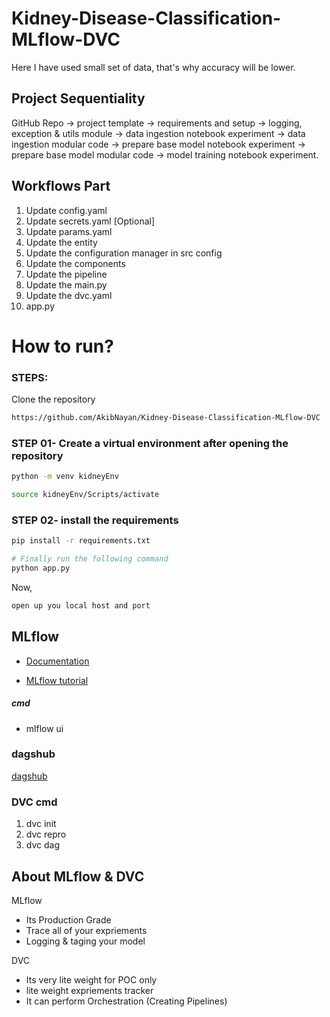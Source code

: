 # Kidney-Disease-Classification-MLflow-DVC

Here I have used small set of data, that's why accuracy will be lower.

## Project Sequentiality

GitHub Repo -> project template -> requirements and setup -> logging, exception & utils module -> data ingestion notebook experiment -> data ingestion modular code -> prepare base model notebook experiment -> prepare base model modular code -> model training notebook experiment.

## Workflows Part

1. Update config.yaml
2. Update secrets.yaml [Optional]
3. Update params.yaml
4. Update the entity
5. Update the configuration manager in src config
6. Update the components
7. Update the pipeline
8. Update the main.py
9. Update the dvc.yaml
10. app.py

# How to run?

### STEPS:

Clone the repository

```bash
https://github.com/AkibNayan/Kidney-Disease-Classification-MLflow-DVC
```

### STEP 01- Create a virtual environment after opening the repository

```bash
python -m venv kidneyEnv
```

```bash
source kidneyEnv/Scripts/activate
```

### STEP 02- install the requirements

```bash
pip install -r requirements.txt
```

```bash
# Finally run the following command
python app.py
```

Now,

```bash
open up you local host and port
```

## MLflow

- [Documentation](https://mlflow.org/docs/latest/index.html)

- [MLflow tutorial](https://youtu.be/qdcHHrsXA48?si=bD5vDS60akNphkem)

##### cmd

- mlflow ui

### dagshub

[dagshub](https://dagshub.com/)

### DVC cmd

1. dvc init
2. dvc repro
3. dvc dag

## About MLflow & DVC

MLflow

- Its Production Grade
- Trace all of your expriements
- Logging & taging your model

DVC

- Its very lite weight for POC only
- lite weight expriements tracker
- It can perform Orchestration (Creating Pipelines)
